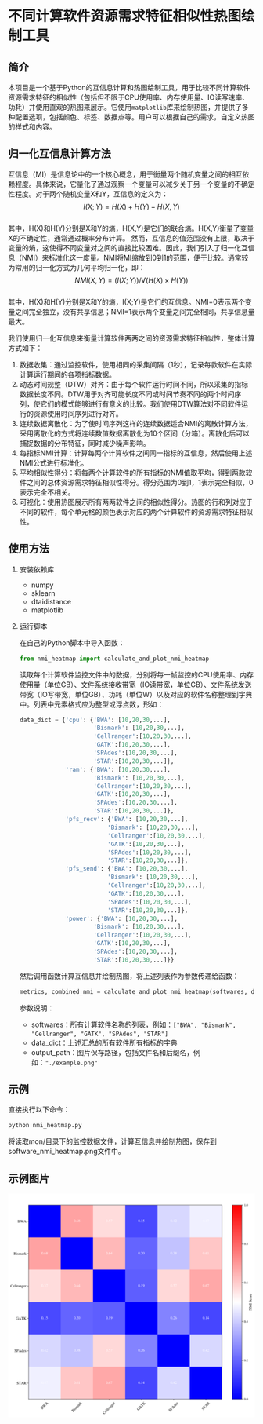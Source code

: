 # 不同计算软件资源需求特征相似性热图绘制工具

## 简介

本项目是一个基于Python的互信息计算和热图绘制工具，用于比较不同计算软件资源需求特征的相似性（包括但不限于CPU使用率、内存使用量、IO读写速率、功耗）并使用直观的热图来展示。它使用`matplotlib`库来绘制热图，并提供了多种配置选项，包括颜色、标签、数据点等。用户可以根据自己的需求，自定义热图的样式和内容。


## 归一化互信息计算方法
互信息（MI）是信息论中的一个核心概念，用于衡量两个随机变量之间的相互依赖程度。具体来说，它量化了通过观察一个变量可以减少关于另一个变量的不确定性程度。对于两个随机变量X和Y，互信息的定义为：  
$$  
I(X;Y)=H(X)+H(Y)-H(X,Y)  
$$  
其中，H(X)和H(Y)分别是X和Y的熵，H(X,Y)是它们的联合熵。H(X,Y)衡量了变量X的不确定性，通常通过概率分布计算。
	然而，互信息的值范围没有上限，取决于变量的熵，这使得不同变量对之间的直接比较困难。因此，我们引入了归一化互信息（NMI）来标准化这一度量。NMI将MI缩放到0到1的范围，便于比较。通常较为常用的归一化方式为几何平均归一化，即：  
$$  
NMI(X,Y)=(I(X;Y))/√(H(X)×H(Y))  
$$  
其中，H(X)和H(Y)分别是X和Y的熵，I(X;Y)是它们的互信息。NMI=0表示两个变量之间完全独立，没有共享信息；NMI=1表示两个变量之间完全相同，共享信息量最大。
  
我们使用归一化互信息来衡量计算软件两两之间的资源需求特征相似性，整体计算方式如下：
1.	数据收集：通过监控软件，使用相同的采集间隔（1秒），记录每款软件在实际计算运行期间的各项指标数据。
2.	动态时间规整（DTW）对齐：由于每个软件运行时间不同，所以采集的指标数据长度不同。DTW用于对齐可能长度不同或时间节奏不同的两个时间序列，使它们的模式能够进行有意义的比较。我们使用DTW算法对不同软件运行的资源使用时间序列进行对齐。
3.	连续数据离散化：为了使时间序列这样的连续数据适合NMI的离散计算方法，采用离散化的方式将连续数值数据离散化为10个区间（分箱）。离散化后可以捕捉数据的分布特征，同时减少噪声影响。
4.	每指标NMI计算：计算每两个计算软件之间同一指标的互信息，然后使用上述NMI公式进行标准化。
5.	平均相似性得分：将每两个计算软件的所有指标的NMI值取平均，得到两款软件之间的总体资源需求特征相似性得分。得分范围为0到1，1表示完全相似，0表示完全不相关。
6.	可视化：使用热图展示所有两两软件之间的相似性得分。热图的行和列对应于不同的软件，每个单元格的颜色表示对应的两个计算软件的资源需求特征相似性。


## 使用方法

1. 安装依赖库
   - numpy
   - sklearn
   - dtaidistance
   - matplotlib

2. 运行脚本

   在自己的Python脚本中导入函数：

   ```python
   from nmi_heatmap import calculate_and_plot_nmi_heatmap
   ```

   读取每个计算软件监控文件中的数据，分别将每一帧监控的CPU使用率、内存使用量（单位GB）、文件系统接收带宽（IO读带宽，单位GB）、文件系统发送带宽（IO写带宽，单位GB）、功耗（单位W）以及对应的软件名称整理到字典中。列表中元素格式应为整型或浮点数，形如：
   ```python
   data_dict = {'cpu': {'BWA': [10,20,30,...],
                        'Bismark': [10,20,30,...],
                        'Cellranger':[10,20,30,...],
                        'GATK':[10,20,30,...],
                        'SPAdes':[10,20,30,...],
                        'STAR':[10,20,30,...]},
                'ram': {'BWA': [10,20,30,...],
                        'Bismark': [10,20,30,...],
                        'Cellranger':[10,20,30,...],
                        'GATK':[10,20,30,...],
                        'SPAdes':[10,20,30,...],
                        'STAR':[10,20,30,...]},
                'pfs_recv': {'BWA': [10,20,30,...],
                            'Bismark': [10,20,30,...],
                            'Cellranger':[10,20,30,...],
                            'GATK':[10,20,30,...],
                            'SPAdes':[10,20,30,...],
                            'STAR':[10,20,30,...]},
                'pfs_send': {'BWA': [10,20,30,...],
                            'Bismark': [10,20,30,...],
                            'Cellranger':[10,20,30,...],
                            'GATK':[10,20,30,...],
                            'SPAdes':[10,20,30,...],
                            'STAR':[10,20,30,...]},
                'power': {'BWA': [10,20,30,...],
                        'Bismark': [10,20,30,...],
                        'Cellranger':[10,20,30,...],
                        'GATK':[10,20,30,...],
                        'SPAdes':[10,20,30,...],
                        'STAR':[10,20,30,...]}}
   ```
   然后调用函数计算互信息并绘制热图，将上述列表作为参数传递给函数：

   ```python
   metrics, combined_nmi = calculate_and_plot_nmi_heatmap(softwares, data_dict, output_path)
   ```
   参数说明：
   - softwares：所有计算软件名称的列表，例如：`["BWA", "Bismark", "Cellranger", "GATK", "SPAdes", "STAR"]`
   - data_dict：上述汇总的所有软件所有指标的字典
   - output_path：图片保存路径，包括文件名和后缀名，例如：`"./example.png"`  

## 示例
直接执行以下命令：
```bash
python nmi_heatmap.py
```
将读取mon/目录下的监控数据文件，计算互信息并绘制热图，保存到software_nmi_heatmap.png文件中。

## 示例图片
![example](software_nmi_heatmap.png)
